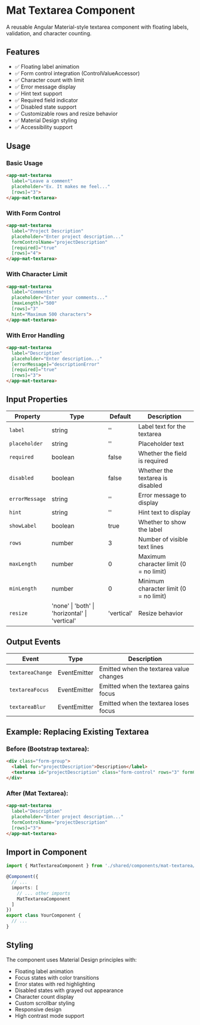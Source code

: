 # Mat Textarea Component

A reusable Angular Material-style textarea component with floating labels, validation, and character counting.

## Features

- ✅ Floating label animation
- ✅ Form control integration (ControlValueAccessor)
- ✅ Character count with limit
- ✅ Error message display
- ✅ Hint text support
- ✅ Required field indicator
- ✅ Disabled state support
- ✅ Customizable rows and resize behavior
- ✅ Material Design styling
- ✅ Accessibility support

## Usage

### Basic Usage

```html
<app-mat-textarea
  label="Leave a comment"
  placeholder="Ex. It makes me feel..."
  [rows]="3">
</app-mat-textarea>
```

### With Form Control

```html
<app-mat-textarea
  label="Project Description"
  placeholder="Enter project description..."
  formControlName="projectDescription"
  [required]="true"
  [rows]="4">
</app-mat-textarea>
```

### With Character Limit

```html
<app-mat-textarea
  label="Comments"
  placeholder="Enter your comments..."
  [maxLength]="500"
  [rows]="3"
  hint="Maximum 500 characters">
</app-mat-textarea>
```

### With Error Handling

```html
<app-mat-textarea
  label="Description"
  placeholder="Enter description..."
  [errorMessage]="descriptionError"
  [required]="true"
  [rows]="3">
</app-mat-textarea>
```

## Input Properties

| Property | Type | Default | Description |
|----------|------|---------|-------------|
| `label` | string | '' | Label text for the textarea |
| `placeholder` | string | '' | Placeholder text |
| `required` | boolean | false | Whether the field is required |
| `disabled` | boolean | false | Whether the textarea is disabled |
| `errorMessage` | string | '' | Error message to display |
| `hint` | string | '' | Hint text to display |
| `showLabel` | boolean | true | Whether to show the label |
| `rows` | number | 3 | Number of visible text lines |
| `maxLength` | number | 0 | Maximum character limit (0 = no limit) |
| `minLength` | number | 0 | Minimum character limit (0 = no limit) |
| `resize` | 'none' \| 'both' \| 'horizontal' \| 'vertical' | 'vertical' | Resize behavior |

## Output Events

| Event | Type | Description |
|-------|------|-------------|
| `textareaChange` | EventEmitter<string> | Emitted when the textarea value changes |
| `textareaFocus` | EventEmitter<void> | Emitted when the textarea gains focus |
| `textareaBlur` | EventEmitter<void> | Emitted when the textarea loses focus |

## Example: Replacing Existing Textarea

### Before (Bootstrap textarea):
```html
<div class="form-group">
  <label for="projectDescription">Description</label>
  <textarea id="projectDescription" class="form-control" rows="3" formControlName="projectDescription"></textarea>
</div>
```

### After (Mat Textarea):
```html
<app-mat-textarea
  label="Description"
  placeholder="Enter project description..."
  formControlName="projectDescription"
  [rows]="3">
</app-mat-textarea>
```

## Import in Component

```typescript
import { MatTextareaComponent } from './shared/components/mat-textarea/mat-textarea.component';

@Component({
  // ...
  imports: [
    // ... other imports
    MatTextareaComponent
  ]
})
export class YourComponent {
  // ...
}
```

## Styling

The component uses Material Design principles with:
- Floating label animation
- Focus states with color transitions
- Error states with red highlighting
- Disabled states with grayed out appearance
- Character count display
- Custom scrollbar styling
- Responsive design
- High contrast mode support
